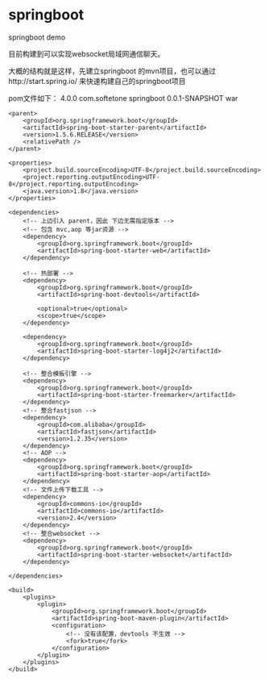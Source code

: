 # springboot
springboot demo 

目前构建到可以实现websocket局域网通信聊天。



大概的结构就是这样，先建立springboot 的mvn项目，也可以通过http://start.spring.io/
来快速构建自己的springboot项目

pom文件如下：
<project xmlns="http://maven.apache.org/POM/4.0.0" xmlns:xsi="http://www.w3.org/2001/XMLSchema-instance" xsi:schemaLocation="http://maven.apache.org/POM/4.0.0 http://maven.apache.org/xsd/maven-4.0.0.xsd">
  <modelVersion>4.0.0</modelVersion>
  <groupId>com.softetone</groupId>
  <artifactId>springboot</artifactId>
  <version>0.0.1-SNAPSHOT</version>
  <packaging>war</packaging>
  
  <!-- 定义公共资源版本 -->
	<parent>
	    <groupId>org.springframework.boot</groupId>
	    <artifactId>spring-boot-starter-parent</artifactId>
	    <version>1.5.6.RELEASE</version>
	    <relativePath /> 
	</parent>
	
	<properties>
	    <project.build.sourceEncoding>UTF-8</project.build.sourceEncoding>
	    <project.reporting.outputEncoding>UTF-8</project.reporting.outputEncoding>
	    <java.version>1.8</java.version>
	</properties>
	
	<dependencies>
	    <!-- 上边引入 parent，因此 下边无需指定版本 -->
	    <!-- 包含 mvc,aop 等jar资源 -->
	    <dependency>
	        <groupId>org.springframework.boot</groupId>
	        <artifactId>spring-boot-starter-web</artifactId>
	    </dependency>
	    
	    <!-- 热部署 -->
		<dependency>
		    <groupId>org.springframework.boot</groupId>
		    <artifactId>spring-boot-devtools</artifactId>
		    
		    <optional>true</optional>
		    <scope>true</scope>
		</dependency>
		
		<dependency>
		    <groupId>org.springframework.boot</groupId>
		    <artifactId>spring-boot-starter-log4j2</artifactId>
		</dependency>
		
		<!-- 整合模板引擎 -->
		<dependency>
		    <groupId>org.springframework.boot</groupId>
		    <artifactId>spring-boot-starter-freemarker</artifactId>
		</dependency>
		<!-- 整合fastjson -->
		<dependency>
		    <groupId>com.alibaba</groupId>
		    <artifactId>fastjson</artifactId>
		    <version>1.2.35</version>
		</dependency>
		<!-- AOP -->
		<dependency>
		    <groupId>org.springframework.boot</groupId>
		    <artifactId>spring-boot-starter-aop</artifactId>
		</dependency>
		<!-- 文件上传下载工具 -->
		<dependency>
		    <groupId>commons-io</groupId>
		    <artifactId>commons-io</artifactId>
		    <version>2.4</version>
		</dependency>
		<!-- 整合websocket -->
		<dependency>
		    <groupId>org.springframework.boot</groupId>
		    <artifactId>spring-boot-starter-websocket</artifactId>
		</dependency>
		
	</dependencies>
	
	<build>
	    <plugins>
	        <plugin>
	            <groupId>org.springframework.boot</groupId>
	            <artifactId>spring-boot-maven-plugin</artifactId>
	            <configuration>
	                <!-- 没有该配置，devtools 不生效 -->
	                <fork>true</fork>
	            </configuration>
	        </plugin>
	    </plugins>
	</build>
	
</project>
